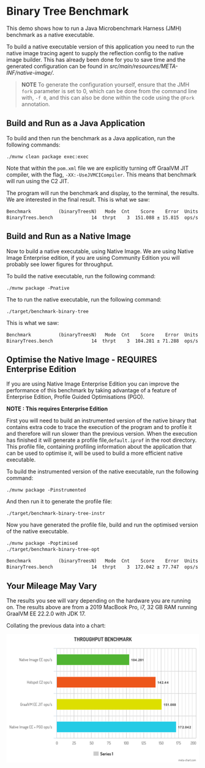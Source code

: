# Binary Tree Benchmark 

This demo shows how to run a Java Microbenchmark Harness (JMH) benchmark as a native executable.

To build a native executable version of this application you need to run the native image tracing agent to supply
the reflection config to the native image builder. This has already been done for you to save time and the generated 
configuration can be found in _src/main/resources/META-INF/native-image/_.

> **NOTE** To generate the configuration yourself, ensure that the JMH `fork` parameter is set to 0,
> which can be done from the command line with, `-f 0`, and this can also be done within the code using the `@Fork` annotation.

## Build and Run as a Java Application

To build and then run the benchmark as a Java application, run the following commands:

```shell
./mvnw clean package exec:exec
```

Note that within the `pom.xml` file we are explicitly turning off GraalVM JIT compiler, with the flag, `-XX:-UseJVMCICompiler`. 
This means that benchmark will run using the C2 JIT.

The program will run the benchmark and display, to the terminal, the results. We are interested in the final result. This is what we
saw:

```shell
Benchmark          (binaryTreesN)   Mode  Cnt    Score    Error  Units
BinaryTrees.bench              14  thrpt    3  151.088 ± 15.815  ops/s
```

## Build and Run as a Native Image

Now to build a native executable, using Native Image. We are using Native Image Enterprise edition, if you are using Community
Edition you will probably see lower figures for throughput.

To build the native executable, run the following command:

```shell
./mvnw package -Pnative
```

The to run the native executable, run the following command:

```shell
./target/benchmark-binary-tree
```

This is what we saw:

```shell
Benchmark          (binaryTreesN)   Mode  Cnt    Score    Error  Units
BinaryTrees.bench              14  thrpt    3  104.281 ± 71.288  ops/s
```

## Optimise the Native Image - REQUIRES Enterprise Edition

If you are using Native Image Enterprise Edition you can improve the performance of this benchmark by taking 
advantage of a feature of Enterprise Edition, Profile Guided Optimisations (PGO).

**NOTE : This requires Enterprise Edition**

First you will need to build an instrumented version of the native binary that contains extra code to trace the 
execution of the program and to profile it and therefore will run slower than the previous version. When the execution 
has finished it will generate a profile file,`default.iprof` in the root directory. This profile file, containing 
profiling information about the application that can be used to optimise it, will be used to build a more efficient native executable.

To build the instrumented version of the native executable, run the following command:

```shell
./mvnw package -Pinstrumented
```

And then run it to generate the profile file:

```shell
./target/benchmark-binary-tree-instr
```

Now you have generated the profile file, build and run the optimised version of the native executable.

```shell
./mvnw package -Poptimised
./target/benchmark-binary-tree-opt
```

```shell
Benchmark          (binaryTreesN)   Mode  Cnt    Score    Error  Units
BinaryTrees.bench              14  thrpt    3  172.042 ± 77.747  ops/s
```

## Your Mileage May Vary

The results you see will vary depending on the hardware you are running on. The results above are from a 2019 MacBook Pro, i7, 32 GB RAM
running  GraalVM EE 22.2.0 with JDK 17.

Collating the previous data into a chart:

![Binary Tree Benchmark](./images/benchmark-binary-tree.png)